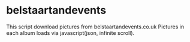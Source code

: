 <strong><h1>belstaartandevents</h1></strong>
This script download pictures from belstaartandevents.co.uk
Pictures in each album loads via javascript(json, infinite scroll).
